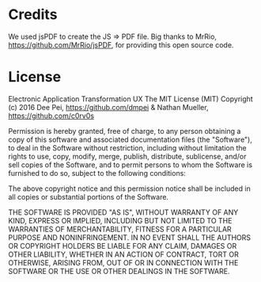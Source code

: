 # Credits
We used jsPDF to create the JS => PDF file.
Big thanks to MrRio, https://github.com/MrRio/jsPDF, for providing this open source code.

# License
Electronic Application Transformation UX
The MIT License (MIT)
Copyright (c) 2016 Dee Pei, https://github.com/dmpei & Nathan Mueller, https://github.com/c0rv0s

Permission is hereby granted, free of charge, to any person obtaining a copy of this software and associated documentation files (the "Software"), to deal in the Software without restriction, including without limitation the rights to use, copy, modify, merge, publish, distribute, sublicense, and/or sell copies of the Software, and to permit persons to whom the Software is furnished to do so, subject to the following conditions:

The above copyright notice and this permission notice shall be included in all copies or substantial portions of the Software.

THE SOFTWARE IS PROVIDED "AS IS", WITHOUT WARRANTY OF ANY KIND, EXPRESS OR IMPLIED, INCLUDING BUT NOT LIMITED TO THE WARRANTIES OF MERCHANTABILITY, FITNESS FOR A PARTICULAR PURPOSE AND NONINFRINGEMENT. IN NO EVENT SHALL THE AUTHORS OR COPYRIGHT HOLDERS BE LIABLE FOR ANY CLAIM, DAMAGES OR OTHER LIABILITY, WHETHER IN AN ACTION OF CONTRACT, TORT OR OTHERWISE, ARISING FROM, OUT OF OR IN CONNECTION WITH THE SOFTWARE OR THE USE OR OTHER DEALINGS IN THE SOFTWARE.
